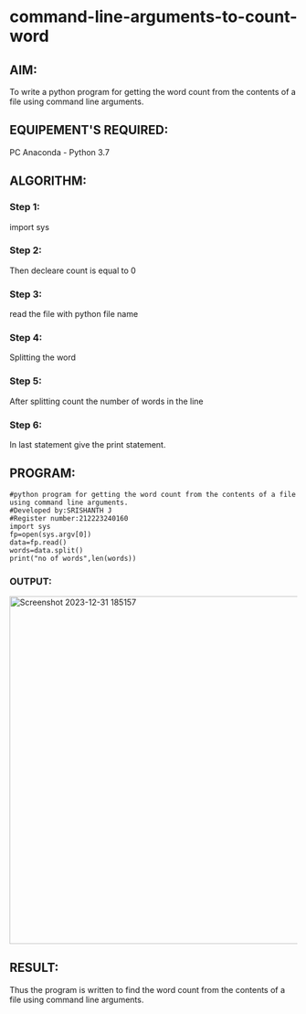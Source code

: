 # command-line-arguments-to-count-word
## AIM:
To write a python program for getting the word count from the contents of a file using command line arguments.
## EQUIPEMENT'S REQUIRED: 
PC
Anaconda - Python 3.7
## ALGORITHM: 
### Step 1:

import sys

### Step 2:

Then decleare count is equal to 0
 
### Step 3: 

read the file with python file name

### Step 4:  

Splitting the word

### Step 5: 

After splitting count the number of words in the line

### Step 6: 

In last statement give the print statement.


## PROGRAM:
```
#python program for getting the word count from the contents of a file using command line arguments.
#Developed by:SRISHANTH J
#Register number:212223240160
import sys
fp=open(sys.argv[0])
data=fp.read()
words=data.split()
print("no of words",len(words))
```
### OUTPUT:
<img width="609" alt="Screenshot 2023-12-31 185157" src="https://github.com/srishanth2006/command-line-arguments-to-count-word/assets/150319470/3e3db687-57f0-4da4-bf40-beffb91be985">



## RESULT:
Thus the program is written to find the word count from the contents of a file using command line arguments.
